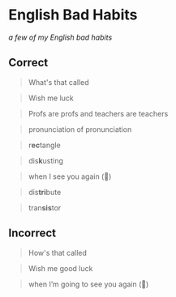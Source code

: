 # English Bad Habits

_a few of my English bad habits_

## Correct

> What's that called

> Wish me luck

> Profs are profs and teachers are teachers

> pronunciation of pronunciation

> r**ec**tangle

> dis**k**usting

> when I see you again (🎵)

> dis**tri**bute

> tran**sis**tor

## Incorrect

> How's that called

> Wish me good luck

> when I’m going to see you again (🎵)
